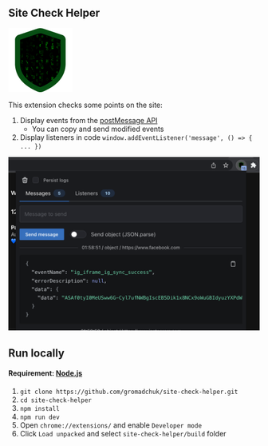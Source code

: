 ## Site Check Helper

<img src="./src/icons/128.png" alt="logo">

This extension checks some points on the site:
1. Display events from the [postMessage API](https://developer.mozilla.org/en-US/docs/Web/API/Window/postMessage)
   * You can copy and send modified events
2. Display listeners in code `window.addEventListener('message', () => { ... })`

<img src="screenshots/popup.png" alt="screenshot">

## Run locally
#### Requirement: [Node.js](https://nodejs.org/en/) 
1. `git clone https://github.com/gromadchuk/site-check-helper.git`
2. `cd site-check-helper`
3. `npm install`
4. `npm run dev`
5. Open `chrome://extensions/` and enable `Developer mode`
6. Click `Load unpacked` and select `site-check-helper/build` folder

